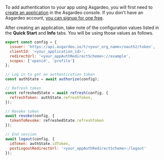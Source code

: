 To add authentication to your app using Asgardeo, you will first need to [create an application](https://wso2.com/asgardeo/docs/guides/applications/register-mobile-app/) in the Asgardeo console. If you don't have an Asgardeo account, [you can signup for one free](https://asgardeo.io/signup).

After creating an application, take note of the configuration values listed in the **Quick Start** and **Info** tabs. You will be using those values as follows.

```js
export const config = {
  issuer: 'https://api.asgardeo.io/t/<your_org_name>/oauth2/token',
  clientId: '<your_application_id>',
  redirectUrl: '<your_appAuthRedirectScheme>://example',
  scopes: ['openid', 'profile']
};

// Log in to get an authentication token
const authState = await authorize(config);

// Refresh token
const refreshedState = await refresh(config, {
  refreshToken: authState.refreshToken,
});

// Revoke token
await revoke(config, {
  tokenToRevoke: refreshedState.refreshToken
});

// End session
await logout(config, {
  idToken: authState.idToken,
  postLogoutRedirectUrl: '<your_appAuthRedirectScheme>:/logout'
});
```
